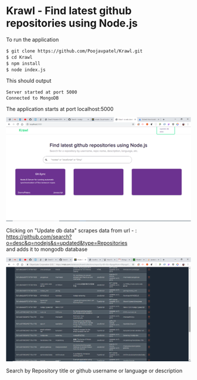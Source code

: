 # Krawl - Find latest github repositories using Node.js

To run the application
```bash
$ git clone https://github.com/Poojavpatel/Krawl.git
$ cd Krawl
$ npm install
$ node index.js
```

This should output
```
Server started at port 5000
Connected to MongoDB
```

The application starts at port localhost:5000   
   
![app screenshot](static/img/b.png)
   
      

Clicking on "Update db data" scrapes data from url - : https://github.com/search?o=desc&q=nodejs&s=updated&type=Repositories   
and adds it to mongodb database   
   
![db screenshot](static/img/a.png)

Search by Repository title or github username or language or description